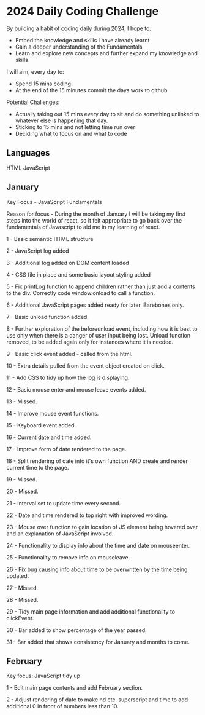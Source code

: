 # 2024 Daily Coding Challenge

By building a habit of coding daily during 2024, I hope to:
- Embed the knowledge and skills I have already learnt
- Gain a deeper understanding of the Fundamentals
- Learn and explore new concepts and further expand my knowledge and skills

I will aim, every day to:
- Spend 15 mins coding
- At the end of the 15 minutes commit the days work to github

Potential Challenges:
- Actually taking out 15 mins every day to sit and do something unlinked to whatever else is happening that day.
- Sticking to 15 mins and not letting time run over
- Deciding what to focus on and what to code

## Languages

HTML
JavaScript

## January

Key Focus - JavaScript Fundamentals

Reason for focus - During the month of January I will be taking my first steps into the world of react, so it felt appropriate to go back over the fundamentals of Javascript to aid me in my learning of react.

1 - Basic semantic HTML structure

2 - JavaScript log added

3 - Additional log added on DOM content loaded

4 - CSS file in place and some basic layout styling added

5 - Fix printLog function to append children rather than just add a contents to the div. Correctly code window.onload to call a function.

6 - Additional JavaScript pages added ready for later. Barebones only.

7 - Basic unload function added.

8 - Further exploration of the beforeunload event, including how it is best to use only when there is a danger of user input being lost. Unload function removed, to be added again only for instances where it is needed.

9 - Basic click event added - called from the html.

10 - Extra details pulled from the event object created on click.

11 - Add CSS to tidy up how the log is displaying.

12 - Basic mouse enter and mouse leave events added.

13 - Missed.

14 - Improve mouse event functions.

15 - Keyboard event added.

16 - Current date and time added.

17 - Improve form of date rendered to the page.

18 - Split rendering of date into it's own function AND create and render current time to the page.

19 - Missed.

20 - Missed.

21 - Interval set to update time every second.

22 - Date and time rendered to top right with improved wording.

23 - Mouse over function to gain location of JS element being hovered over and an explanation of JavaScript involved.

24 - Functionality to display info about the time and date on mouseenter.

25 - Functionality to remove info on mouseleave.

26 - Fix bug causing info about time to be overwritten by the time being updated.

27 - Missed.

28 - Missed.

29 - Tidy main page information and add additional functionality to clickEvent.

30 - Bar added to show percentage of the year passed.

31 - Bar added that shows consistency for January and months to come.

## February

Key focus: JavaScript tidy up

1 - Edit main page contents and add February section.

2 - Adjust rendering of date to make nd etc. superscript and time to add additional 0 in front of numbers less than 10.
